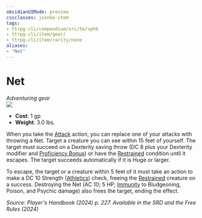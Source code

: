 ```yaml
---
obsidianUIMode: preview
cssclasses: json5e-item
tags:
- ttrpg-cli/compendium/src/5e/xphb
- ttrpg-cli/item/gear/
- ttrpg-cli/item/rarity/none
aliases: 
- "Net"
---
```

# Net
*Adventuring gear*  
![](items/XPHB/Net.webp#right)

- **Cost**: 1 gp
- **Weight**: 3.0 lbs.

When you take the [Attack](/3-Mechanics/CLI/actions.md#Attack) action, you can replace one of your attacks with throwing a Net. Target a creature you can see within 15 feet of yourself. The target must succeed on a Dexterity saving throw (DC 8 plus your Dexterity modifier and [Proficiency Bonus](/3-Mechanics/CLI/variant-rules/proficiency-xphb.md)) or have the [Restrained](/3-Mechanics/CLI/conditions.md#Restrained) condition until it escapes. The target succeeds automatically if it is Huge or larger.

To escape, the target or a creature within 5 feet of it must take an action to make a DC 10 Strength ([Athletics](/3-Mechanics/CLI/skills.md#Athletics)) check, freeing the [Restrained](/3-Mechanics/CLI/conditions.md#Restrained) creature on a success. Destroying the Net (AC 10; 5 HP; [Immunity](/3-Mechanics/CLI/variant-rules/immunity-xphb.md) to Bludgeoning, Poison, and Psychic damage) also frees the target, ending the effect.

*Source: Player's Handbook (2024) p. 227. Available in the <span title='Systems Reference Document (5.2)'>SRD</span> and the Free Rules (2024)*